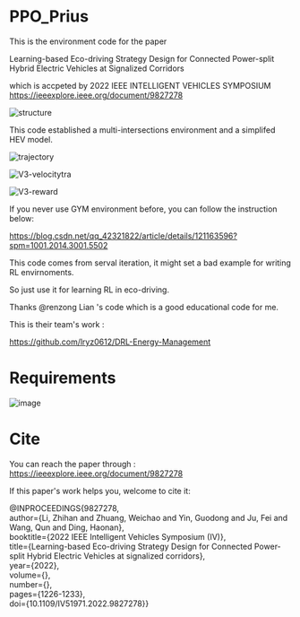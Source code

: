 # PPO_Prius

This is the environment code for the paper

Learning-based Eco-driving Strategy Design for Connected Power-split Hybrid Electric Vehicles at Signalized Corridors
  
which is accpeted by 2022 IEEE INTELLIGENT VEHICLES SYMPOSIUM
https://ieeexplore.ieee.org/document/9827278

![structure](https://user-images.githubusercontent.com/73014148/172302572-1f2f7f20-6e92-499c-8421-d6b4f3ddd2ce.png)

This code established a multi-intersections environment and a simplifed HEV model.

![trajectory](https://user-images.githubusercontent.com/73014148/172302531-84a7416d-e60e-43a5-bf1e-59689d6cf860.png)

![V3-velocitytra](https://user-images.githubusercontent.com/73014148/172302591-7eea0b10-c0eb-454c-9d5f-f8f303499b87.png)

![V3-reward](https://user-images.githubusercontent.com/73014148/172302487-cd43646c-5259-4b79-9e44-aadff60985e5.png)


If you never use GYM environment before, you can follow the instruction below:

https://blog.csdn.net/qq_42321822/article/details/121163596?spm=1001.2014.3001.5502

This code comes from serval iteration, it might set a bad example for writing RL envirnoments. 

So just use it for learning RL in eco-driving.

Thanks @renzong Lian 's code which is a good educational code for me.

This is their team's work :

https://github.com/lryz0612/DRL-Energy-Management
 
# Requirements
![image](https://user-images.githubusercontent.com/73014148/178136729-8812cc55-d0ab-4259-82b5-04e4fedda07b.png)

# Cite

You can reach the paper through : https://ieeexplore.ieee.org/document/9827278

If this paper's work helps you, welcome to cite it:

@INPROCEEDINGS{9827278,  
author={Li, Zhihan and Zhuang, Weichao and Yin, Guodong and Ju, Fei and Wang, Qun and Ding, Haonan},  
booktitle={2022 IEEE Intelligent Vehicles Symposium (IV)},   
title={Learning-based Eco-driving Strategy Design for Connected Power-split Hybrid Electric Vehicles at signalized corridors},   
year={2022},  
volume={},  
number={},  
pages={1226-1233},  
doi={10.1109/IV51971.2022.9827278}}
